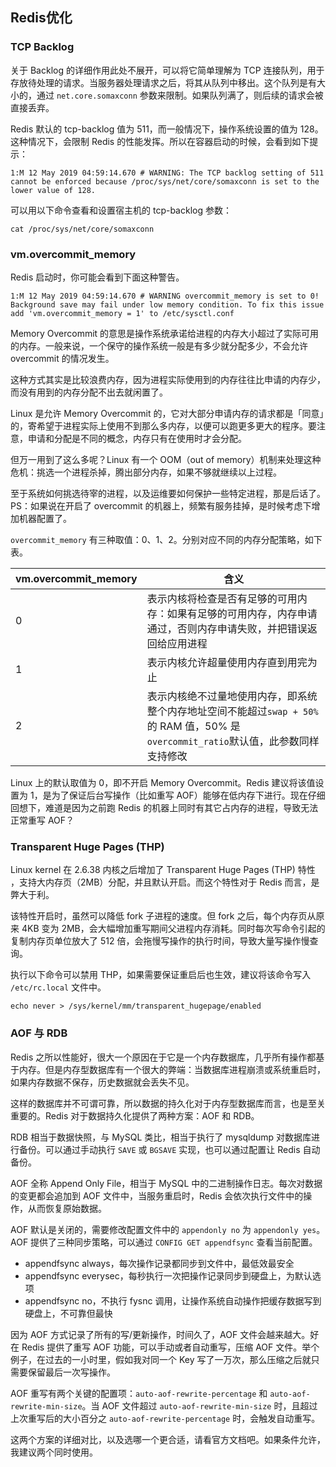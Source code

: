 ## Redis优化

### TCP Backlog

关于 Backlog 的详细作用此处不展开，可以将它简单理解为 TCP 连接队列，用于存放待处理的请求。当服务器处理请求之后，将其从队列中移出。这个队列是有大小的，通过 `net.core.somaxconn` 参数来限制。如果队列满了，则后续的请求会被直接丢弃。

Redis 默认的 tcp-backlog 值为 511，而一般情况下，操作系统设置的值为 128。这种情况下，会限制 Redis 的性能发挥。所以在容器启动的时候，会看到如下提示：

```shell
1:M 12 May 2019 04:59:14.670 # WARNING: The TCP backlog setting of 511 cannot be enforced because /proc/sys/net/core/somaxconn is set to the lower value of 128.
```

可以用以下命令查看和设置宿主机的 tcp-backlog 参数：

```shell
cat /proc/sys/net/core/somaxconn
```



### **vm.overcommit_memory**

Redis 启动时，你可能会看到下面这种警告。

```
1:M 12 May 2019 04:59:14.670 # WARNING overcommit_memory is set to 0! Background save may fail under low memory condition. To fix this issue add 'vm.overcommit_memory = 1' to /etc/sysctl.conf
```

Memory Overcommit 的意思是操作系统承诺给进程的内存大小超过了实际可用的内存。一般来说，一个保守的操作系统一般是有多少就分配多少，不会允许 overcommit 的情况发生。

这种方式其实是比较浪费内存，因为进程实际使用到的内存往往比申请的内存少，而没有用到的内存分配不出去就闲置了。

Linux 是允许 Memory Overcommit 的，它对大部分申请内存的请求都是「同意」的，寄希望于进程实际上使用不到那么多内存，以便可以跑更多更大的程序。要注意，申请和分配是不同的概念，内存只有在使用时才会分配。

但万一用到了这么多呢？Linux 有一个 OOM（out of memory）机制来处理这种危机：挑选一个进程杀掉，腾出部分内存，如果不够就继续以上过程。

至于系统如何挑选待宰的进程，以及运维要如何保护一些特定进程，那是后话了。PS：如果说在开启了 overcommit 的机器上，频繁有服务挂掉，是时候考虑下增加机器配置了。

`overcommit_memory` 有三种取值：0、1、2。分别对应不同的内存分配策略，如下表。

| vm.overcommit_memory | 含义                                                         |
| -------------------- | ------------------------------------------------------------ |
| 0                    | 表示内核将检查是否有足够的可用内存：如果有足够的可用内存，内存申请通过，否则内存申请失败，并把错误返回给应用进程 |
| 1                    | 表示内核允许超量使用内存直到用完为止                         |
| 2                    | 表示内核绝不过量地使用内存，即系统整个内存地址空间不能超过`swap + 50%`的 RAM 值，50% 是`overcommit_ratio`默认值，此参数同样支持修改 |

Linux 上的默认取值为 0，即不开启 Memory Overcommit。Redis 建议将该值设置为 1，是为了保证后台写操作（比如重写 AOF）能够在低内存下进行。现在仔细回想下，难道是因为之前跑 Redis 的机器上同时有其它占内存的进程，导致无法正常重写 AOF？



### **Transparent Huge Pages (THP)**

Linux kernel 在 2.6.38 内核之后增加了 Transparent Huge Pages (THP) 特性 ，支持大内存页（2MB）分配，并且默认开启。而这个特性对于 Redis 而言，是弊大于利。

该特性开启时，虽然可以降低 fork 子进程的速度。但 fork 之后，每个内存页从原来 4KB 变为 2MB，会大幅增加重写期间父进程内存消耗。同时每次写命令引起的复制内存页单位放大了 512 倍，会拖慢写操作的执行时间，导致大量写操作慢查询。

执行以下命令可以禁用 THP，如果需要保证重启后也生效，建议将该命令写入 `/etc/rc.local` 文件中。

```shell
echo never > /sys/kernel/mm/transparent_hugepage/enabled
```

### **AOF 与 RDB**

Redis 之所以性能好，很大一个原因在于它是一个内存数据库，几乎所有操作都基于内存。但是内存型数据库有一个很大的弊端：当数据库进程崩溃或系统重启时，如果内存数据不保存，历史数据就会丢失不见。

这样的数据库并不可谓可靠，所以数据的持久化对于内存型数据库而言，也是至关重要的。Redis 对于数据持久化提供了两种方案：AOF 和 RDB。

RDB 相当于数据快照，与 MySQL 类比，相当于执行了 mysqldump 对数据库进行备份。可以通过手动执行 `SAVE` 或 `BGSAVE` 实现，也可以通过配置让 Redis 自动备份。

AOF 全称 Append Only File，相当于 MySQL 中的二进制操作日志。每次对数据的变更都会追加到 AOF 文件中，当服务重启时，Redis 会依次执行文件中的操作，从而恢复原始数据。

AOF 默认是关闭的，需要修改配置文件中的 `appendonly no` 为 `appendonly yes`。AOF 提供了三种同步策略，可以通过 `CONFIG GET appendfsync` 查看当前配置。

- appendfsync always，每次操作记录都同步到文件中，最低效最安全
- appendfsync everysec，每秒执行一次把操作记录同步到硬盘上，为默认选项
- appendfsync no，不执行 fysnc 调用，让操作系统自动操作把缓存数据写到硬盘上，不可靠但最快

因为 AOF 方式记录了所有的写/更新操作，时间久了，AOF 文件会越来越大。好在 Redis 提供了重写 AOF 功能，可以手动或者自动重写，压缩 AOF 文件。举个例子，在过去的一小时里，假如我对同一个 Key 写了一万次，那么压缩之后就只需要保留最后一次写操作。

AOF 重写有两个关键的配置项：`auto-aof-rewrite-percentage` 和 `auto-aof-rewrite-min-size`。当 AOF 文件超过 `auto-aof-rewrite-min-size` 时，且超过上次重写后的大小百分之 `auto-aof-rewrite-percentage` 时，会触发自动重写。

这两个方案的详细对比，以及选哪一个更合适，请看官方文档吧。如果条件允许，我建议两个同时使用。